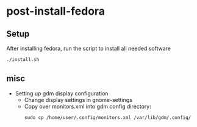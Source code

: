 # post-install-fedora

## Setup

After installing fedora, run the script to install all needed software

```bash
./install.sh
```

## misc

- Setting up gdm display configuration
  - Change display settings in gnome-settings
  - Copy over monitors.xml into gdm config directory:
    ```
    sudo cp /home/user/.config/monitors.xml /var/lib/gdm/.config/
    ```

